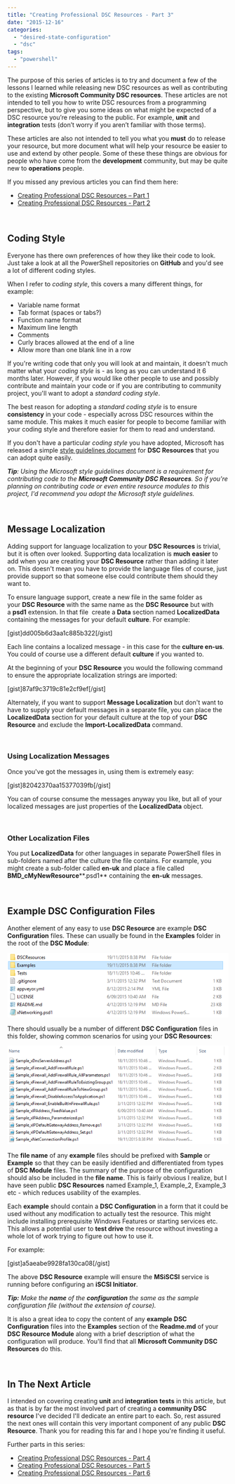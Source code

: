 ```yaml
---
title: "Creating Professional DSC Resources - Part 3"
date: "2015-12-16"
categories: 
  - "desired-state-configuration"
  - "dsc"
tags: 
  - "powershell"
---
```


The purpose of this series of articles is to try and document a few of the lessons I learned while releasing new DSC resources as well as contributing to the existing **Microsoft Community DSC resources**. These articles are not intended to tell you how to write DSC resources from a programming perspective, but to give you some ideas on what might be expected of a DSC resource you’re releasing to the public. For example, **unit** and **integration** tests (don’t worry if you aren’t familiar with those terms).

These articles are also not intended to tell you what you **must** do to release your resource, but more document what will help your resource be easier to use and extend by other people. Some of these these things are obvious for people who have come from the **development** community, but may be quite new to **operations** people.

If you missed any previous articles you can find them here:

- [Creating Professional DSC Resources – Part 1](https://dscottraynsford.wordpress.com/2015/12/14/creating-professional-dsc-resources-part-1/)
- [Creating Professional DSC Resources - Part 2](https://dscottraynsford.wordpress.com/2015/12/14/creating-professional-dsc-resoures-part-2/)

 

## Coding Style

Everyone has there own preferences of how they like their code to look. Just take a look at all the PowerShell repositories on **GitHub** and you'd see a lot of different coding styles.

When I refer to _coding style_, this covers a many different things, for example:

- Variable name format
- Tab format (spaces or tabs?)
- Function name format
- Maximum line length
- Comments
- Curly braces allowed at the end of a line
- Allow more than one blank line in a row

If you're writing code that only you will look at and maintain, it doesn't much matter what your _coding style_ is - as long as you can understand it 6 months later. However, if you would like other people to use and possibly  contribute and maintain your code or if you are contributing to community project, you'll want to adopt a _standard coding style_.

The best reason for adopting a _standard coding style_ is to ensure **consistency** in your code - especially across DSC resources within the same module. This makes it much easier for people to become familiar with your coding style and therefore easier for them to read and understand.

If you don't have a particular _coding style_ you have adopted, Microsoft has released a simple [style guidelines document](https://github.com/PowerShell/DscResources/blob/master/StyleGuidelines.md) for **DSC Resources** that you can adopt quite easily.

_**Tip**: Using the Microsoft style guidelines document is a requirement for contributing code to the **Microsoft Community DSC Resources**. So if you're planning on contributing code or even entire resource modules to this project, I'd recommend you adopt the Microsoft style guidelines._

 

## Message Localization

Adding support for language localization to your **DSC Resources** is trivial, but it is often over looked. Supporting data localization is **much** **easier** to add when you are creating your **DSC Resource** rather than adding it later on. This doesn't mean you have to provide the language files of course, just provide support so that someone else could contribute them should they want to.

To ensure language support, create a new file in the same folder as your **DSC Resource** with the same name as the **DSC Resource** but with a **psd1** extension. In that file  create a **Data** section named **LocalizedData** containing the messages for your default **culture**. For example:

\[gist\]dd005b6d3aa1c885b322\[/gist\]

Each line contains a localized message - in this case for the **culture en-us**. You could of course use a different default **culture** if you wanted to.

At the beginning of your **DSC Resource** you would the following command to ensure the appropriate localization strings are imported:

\[gist\]87af9c3719c81e2cf9ef\[/gist\]

Alternately, if you want to support **Message Localization** but don't want to have to supply your default messages in a separate file, you can place the **LocalizedData** section for your default culture at the top of your **DSC Resource** and exclude the **Import-LocalizedData** command.

 

### Using Localization Messages

Once you've got the messages in, using them is extremely easy:

\[gist\]82042370aa15377039fb\[/gist\]

You can of course consume the messages anyway you like, but all of your localized messages are just properties of the **LocalizedData** object.

 

### Other Localization Files

You put **LocalizedData** for other languages in separate PowerShell files in sub-folders named after the culture the file contains. For example, you might create a sub-folder called **en-uk** and place a file called **BMD\_cMyNewResource****.psd1** containing the **en-uk** messages.

 

## Example DSC Configuration Files

Another element of any easy to use **DSC Resource** are example **DSC Configuration** files. These can usually be found in the **Examples** folder in the root of the **DSC Module**:

![ss_dsc_examplesfolder](images/ss_dsc_examplesfolder.png)

There should usually be a number of different **DSC Configuration** files in this folder, showing common scenarios for using your **DSC Resources**:

![ss_dsc_examples](images/ss_dsc_examples.png)

The **file name** of any **example** files should be prefixed with **Sample** or **Example** so that they can be easily identified and differentiated from types of **DSC Module** files. The summary of the purpose of the configuration should also be included in the **file name**. This is fairly obvious I realize, but I have seen public **DSC Resources** named Example\_1, Example\_2, Example\_3 etc - which reduces usability of the examples.

Each **example** should contain a **DSC Configuration** in a form that it could be used without any modification to actually test the resource. This might include installing prerequisite Windows Features or starting services etc. This allows a potential user to **test drive** the resource without investing a whole lot of work trying to figure out how to use it.

For example:

\[gist\]a5aeabe9928fa130ca08\[/gist\]

The above **DSC Resource** example will ensure the **MSiSCSI** service is running before configuring an **iSCSI Initiator**.

_**Tip:** Make the **name** of the **configuration** the same as the sample configuration file (without the extension of course)._

It is also a great idea to copy the content of any **example** **DSC Configuration** files into the **Examples** section of the **Readme.md** of your **DSC Resource Module** along with a brief description of what the configuration will produce. You'll find that all **Microsoft Community DSC Resources** do this.

 

## In The Next Article

I intended on covering creating **unit** and **integration** **tests** in this article, but as that is by far the most involved part of creating a **community DSC resource** I've decided I'll dedicate an entire part to each. So, rest assured the next ones will contain this very important component of any public **DSC Resource**. Thank you for reading this far and I hope you're finding it useful.

Further parts in this series:

- [Creating Professional DSC Resources - Part 4](https://dscottraynsford.wordpress.com/2015/12/18/creating-professional-dsc-resources-part-4/)
- [Creating Professional DSC Resources - Part 5](https://dscottraynsford.wordpress.com/2015/12/20/creating-professional-dsc-resources-part-5/)
- [Creating Professional DSC Resources - Part 6](https://dscottraynsford.wordpress.com/2015/12/23/creating-professional-dsc-resources-part-6/)
